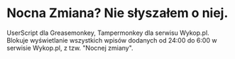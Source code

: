 # Nocna Zmiana? Nie słyszałem o niej.
 UserScript dla Greasemonkey, Tampermonkey dla serwisu Wykop.pl.<br/>
 Blokuje wyświetlanie wszystkich wpisów dodanych od 24:00 do 6:00 w serwisie Wykop.pl, z tzw. "Nocnej zmiany".
